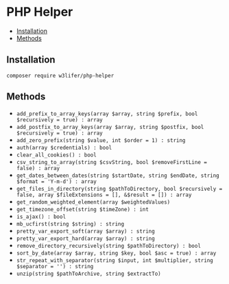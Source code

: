 # PHP Helper

- [Installation](#installation)
- [Methods](#methods)

## Installation

``` shell
composer require w3lifer/php-helper
```

## Methods

- `add_prefix_to_array_keys(array $array, string $prefix, bool $recursively = true) : array`
- `add_postfix_to_array_keys(array $array, string $postfix, bool $recursively = true) : array`
- `add_zero_prefix(string $value, int $order = 1) : string`
- `auth(array $credentials) : bool`
- `clear_all_cookies() : bool`
- `csv_string_to_array(string $csvString, bool $removeFirstLine = false) : array`
- `get_dates_between_dates(string $startDate, string $endDate, string $format = 'Y-m-d') : array`
- `get_files_in_directory(string $pathToDirectory, bool $recursively = false, array $fileExtensions = [], &$result = []) : array`
- `get_random_weighted_element(array $weightedValues)`
- `get_timezone_offset(string $timeZone) : int`
- `is_ajax() : bool`
- `mb_ucfirst(string $string) : string`
- `pretty_var_export_soft(array $array) : string`
- `pretty_var_export_hard(array $array) : string`
- `remove_directory_recursively(string $pathToDirectory) : bool`
- `sort_by_date(array $array, string $key, bool $asc = true) : array`
- `str_repeat_with_separator(string $input, int $multiplier, string $separator = '') : string`
- `unzip(string $pathToArchive, string $extractTo)`

